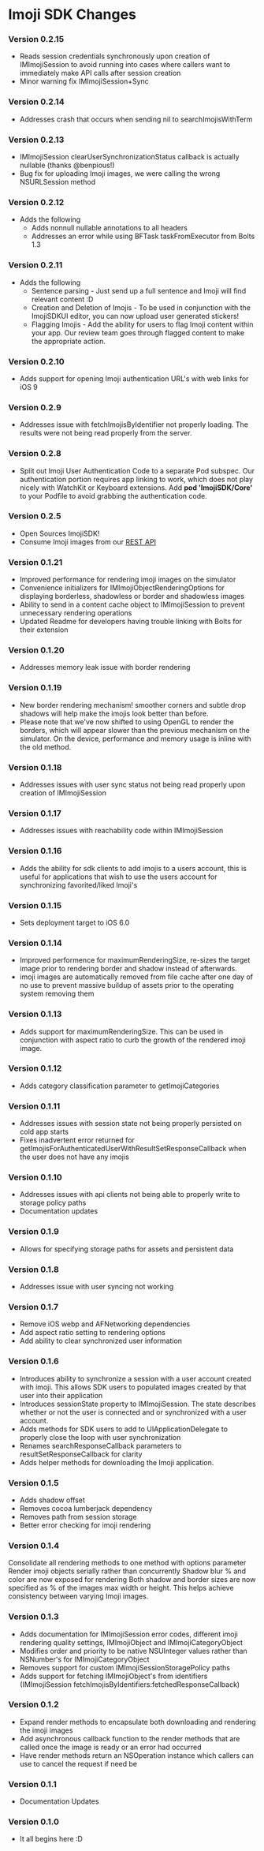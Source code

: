 # Imoji SDK Changes

### Version 0.2.15

* Reads session credentials synchronously upon creation of IMImojiSession to avoid running into cases where callers want to immediately make API calls after session creation
* Minor warning fix IMImojiSession+Sync

### Version 0.2.14

* Addresses crash that occurs when sending nil to searchImojisWithTerm

### Version 0.2.13

* IMImojiSession clearUserSynchronizationStatus callback is actually nullable (thanks @benpious!)
* Bug fix for uploading Imoji images, we were calling the wrong NSURLSession method

### Version 0.2.12

* Adds the following 
  * Adds nonnull nullable annotations to all headers
  * Addresses an error while using BFTask taskFromExecutor from Bolts 1.3
  
### Version 0.2.11

* Adds the following 
  * Sentence parsing - Just send up a full sentence and Imoji will find relevant content :D
  * Creation and Deletion of Imojis - To be used in conjunction with the ImojiSDKUI editor, you can now upload user generated stickers!
  * Flagging Imojis - Add the ability for users to flag Imoji content within your app. Our review team goes through flagged content to make the appropriate action.

### Version 0.2.10

* Adds support for opening Imoji authentication URL's with web links for iOS 9


### Version 0.2.9

* Addresses issue with fetchImojisByIdentifier not properly loading. The results were not being read properly from the server.


### Version 0.2.8

* Split out Imoji User Authentication Code to a separate Pod subspec. Our authentication portion requires app linking to work, which does not play nicely with WatchKit or Keyboard extensions. Add **pod 'ImojiSDK/Core'** to your Podfile to avoid grabbing the authentication code.


### Version 0.2.5

* Open Sources ImojiSDK!
* Consume Imoji images from our [REST API](https://github.com/imojiengineering/imoji-rest-api)



### Version 0.1.21

* Improved performance for rendering imoji images on the simulator
* Convenience initializers for IMImojiObjectRenderingOptions for displaying borderless, shadowless or border and shadowless images
* Ability to send in a content cache object to IMImojiSession to prevent unnecessary rendering operations
* Updated Readme for developers having trouble linking with Bolts for their extension


### Version 0.1.20

* Addresses memory leak issue with border rendering

### Version 0.1.19

* New border rendering mechanism! smoother corners and subtle drop shadows will help make the imojis look better than before.
* Please note that we've now shifted to using OpenGL to render the borders, which will appear slower than the previous mechanism on the simulator. On the device, performance and memory usage is inline with the old method.

### Version 0.1.18

* Addresses issues with user sync status not being read properly upon creation of IMImojiSession

### Version 0.1.17

* Addresses issues with reachability code within IMImojiSession

### Version 0.1.16

* Adds the ability for sdk clients to add imojis to a users account, this is useful for applications that wish to use the users account for synchronizing favorited/liked Imoji's

### Version 0.1.15

* Sets deployment target to iOS 6.0

### Version 0.1.14

* Improved performence for maximumRenderingSize, re-sizes the target image prior to rendering border and shadow instead of afterwards.
* imoji images are automatically removed from file cache after one day of no use to prevent massive buildup of assets prior to the operating system removing them

### Version 0.1.13

* Adds support for maximumRenderingSize. This can be used in conjunction with aspect ratio to curb the growth of the rendered imoji image.

### Version 0.1.12

* Adds category classification parameter to getImojiCategories

### Version 0.1.11

* Addresses issues with session state not being properly persisted on cold app starts
* Fixes inadvertent error returned for getImojisForAuthenticatedUserWithResultSetResponseCallback when the user does not have any imojis

### Version 0.1.10

* Addresses issues with api clients not being able to properly write to storage policy paths
* Documentation updates

### Version 0.1.9

* Allows for specifying storage paths for assets and persistent data

### Version 0.1.8

* Addresses issue with user syncing not working

### Version 0.1.7

* Remove iOS webp and AFNetworking dependencies
* Add aspect ratio setting to rendering options
* Add ability to clear synchronized user information

### Version 0.1.6

* Introduces ability to synchronize a session with a user account created with imoji. This allows SDK users to populated images created by that user into their application
* Introduces sessionState property to IMImojiSession. The state describes whether or not the user is connected and or synchronized with a user account.
* Adds methods for SDK users to add to UIApplicationDelegate to properly close the loop with user synchronization
* Renames searchResponseCallback parameters to resultSetResponseCallback for clarity
* Adds helper methods for downloading the Imoji application.

### Version 0.1.5

* Adds shadow offset
* Removes cocoa lumberjack dependency
* Removes path from session storage
* Better error checking for imoji rendering

### Version 0.1.4

Consolidate all rendering methods to one method with options parameter
Render imoji objects serially rather than concurrently
Shadow blur % and color are now exposed for rendering
Both shadow and border sizes are now specified as % of the images max width or height. This helps achieve consistency between varying Imoji images.

### Version 0.1.3

* Adds documentation for IMImojiSession error codes, different imoji rendering quality settings, IMImojiObject and IMImojiCategoryObject
* Modifies order and priority to be native NSUInteger values rather than NSNumber's for IMImojiCategoryObject
* Removes support for custom IMImojiSessionStoragePolicy paths
* Adds support for fetching IMImojiObject's from identifiers (IMImojiSession fetchImojisByIdentifiers:fetchedResponseCallback)

### Version 0.1.2

* Expand render methods to encapsulate both downloading and rendering the imoji images
* Add asynchronous callback function to the render methods that are called once the image is ready or an error had occurred
* Have render methods return an NSOperation instance which callers can use to cancel the request if need be

### Version 0.1.1

* Documentation Updates

### Version 0.1.0

* It all begins here :D 



